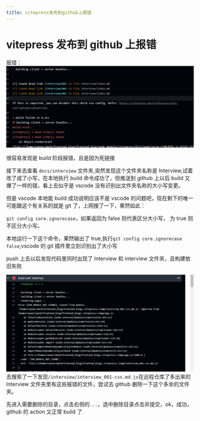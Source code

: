 ```yaml
---
title: vitepress发布到github上报错
---
```


# vitepress 发布到 github 上报错

报错：
![报错信息](./imgs/001_vite_error.png)

很容易发现是 build 阶段报错，且是因为死链接

接下来去查看 `docs/interview` 文件夹,突然发现这个文件夹名称是 Interview,试着改了成了小写，在本地执行 build 命令成功了，但推送到 github 上以后 build 又爆了一样的错，看上去似乎是 vscode 没有识别出文件夹名称的大小写变更。

但是 vscode 本地能 build 成功说明应该不是 vscode 的问题吧，现在剩下的唯一可能跟这个有关系的就是 git 了，上网搜了一下，果然如此：

`git config core.ignorecase`，如果返回为 false 则代表区分大小写， 为 true 则不区分大小写。

本地运行一下这个命令，果然输出了 true,执行`git config core.ignorecase false`,vscode 的 git 插件里立刻识别出了大小写

push 上去以后发现代码里同时出现了 Interview 和 interview 文件夹，且构建依旧失败

![新的报错](./imgs/001_build_error.png)
去搜索了一下发现`/interview/interview_001-css.md.js`在远程仓库了多出来的 Interview 文件夹里有这些报错的文件，尝试去 github 删除一下这个多余的文件夹。

先进入需要删除的目录，点击右侧的`...`，选中删除目录点击并提交，ok，成功，github 的 action 又正常 build 了
